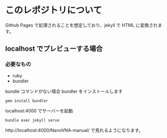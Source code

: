 このレポジトリについて
======================


Github Pages で処理されることを想定しており、jekyll で HTML に変換されます。

## localhost でプレビューする場合

### 必要なもの

 * ruby
 * bundler

bundle コマンドがない場合 bundler をインストールします

```
gem install bundler
```

localhost:4000 でサーバーを起動

```
bundle exec jekyll serve
```

http://localhost:4000/NanoVNA-manual/ で見れるようになります。

